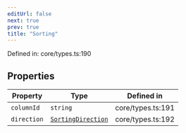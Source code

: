 ```yaml
---
editUrl: false
next: true
prev: true
title: "Sorting"
---
```


Defined in: core/types.ts:190

## Properties

| Property | Type | Defined in |
| ------ | ------ | ------ |
| <a id="columnid"></a> `columnId` | `string` | core/types.ts:191 |
| <a id="direction"></a> `direction` | [`SortingDirection`](/api/type-aliases/sortingdirection/) | core/types.ts:192 |
